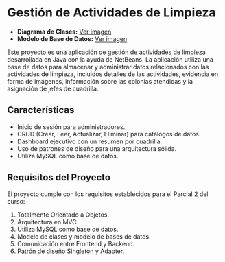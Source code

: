 # Gestión de Actividades de Limpieza

- **Diagrama de Clases:** [Ver imagen](https://drive.google.com/file/d/1NbJS0wnx4NX8X3u0_BNAx_KnQbvlfODq/view)
- **Modelo de Base de Datos:** [Ver imagen](https://drive.google.com/file/d/1rodtOgSaIDfbzlLnfVkivqRnH9sRpAyg/view?usp=drive_link)

Este proyecto es una aplicación de gestión de actividades de limpieza desarrollada en Java con la ayuda de NetBeans. La aplicación utiliza una base de datos para almacenar y administrar datos relacionados con las actividades de limpieza, incluidos detalles de las actividades, evidencia en forma de imágenes, información sobre las colonias atendidas y la asignación de jefes de cuadrilla.

## Características
- Inicio de sesión para administradores.
- CRUD (Crear, Leer, Actualizar, Eliminar) para catálogos de datos.
- Dashboard ejecutivo con un resumen por cuadrilla.
- Uso de patrones de diseño para una arquitectura sólida.
- Utiliza MySQL como base de datos.

## Requisitos del Proyecto
El proyecto cumple con los requisitos establecidos para el Parcial 2 del curso:

1. Totalmente Orientado a Objetos.
2. Arquitectura en MVC.
3. Utiliza MySQL como base de datos.
4. Modelo de clases y modelo de bases de datos.
5. Comunicación entre Frontend y Backend.
6. Patrón de diseño Singleton y Adapter.



